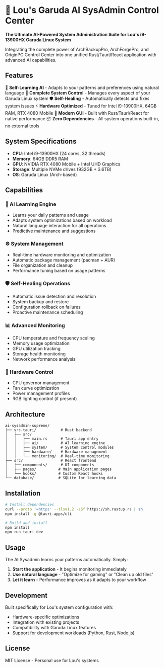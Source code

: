 # 🚀 Lou's Garuda AI SysAdmin Control Center

**The Ultimate AI-Powered System Administration Suite for Lou's i9-13900HX Garuda Linux System**

Integrating the complete power of ArchBackupPro, ArchForgePro, and OriginPC Control Center into one unified Rust/Tauri/React application with advanced AI capabilities.

## Features

🧠 **Self-Learning AI** - Adapts to your patterns and preferences using natural language
🔧 **Complete System Control** - Manages every aspect of your Garuda Linux system
🛡️ **Self-Healing** - Automatically detects and fixes system issues
⚡ **Hardware Optimized** - Tuned for Intel i9-13900HX, 64GB RAM, RTX 4080 Mobile
🎨 **Modern GUI** - Built with Rust/Tauri/React for native performance
📦 **Zero Dependencies** - All system operations built-in, no external tools

## System Specifications

- **CPU**: Intel i9-13900HX (24 cores, 32 threads)
- **Memory**: 64GB DDR5 RAM
- **GPU**: NVIDIA RTX 4080 Mobile + Intel UHD Graphics
- **Storage**: Multiple NVMe drives (932GB + 3.6TB)
- **OS**: Garuda Linux (Arch-based)

## Capabilities

### 🤖 AI Learning Engine
- Learns your daily patterns and usage
- Adapts system optimizations based on workload
- Natural language interaction for all operations
- Predictive maintenance and suggestions

### ⚙️ System Management
- Real-time hardware monitoring and optimization
- Automatic package management (pacman + AUR)
- File organization and cleanup
- Performance tuning based on usage patterns

### 🛡️ Self-Healing Operations
- Automatic issue detection and resolution
- System backup and restore
- Configuration rollback on failures
- Proactive maintenance scheduling

### 📊 Advanced Monitoring
- CPU temperature and frequency scaling
- Memory usage optimization
- GPU utilization tracking
- Storage health monitoring
- Network performance analysis

### 🔧 Hardware Control
- CPU governor management
- Fan curve optimization
- Power management profiles
- RGB lighting control (if present)

## Architecture

```
ai-sysadmin-supreme/
├── src-tauri/           # Rust backend
│   ├── src/
│   │   ├── main.rs      # Tauri app entry
│   │   ├── ai/          # AI learning engine
│   │   ├── system/      # System control modules
│   │   ├── hardware/    # Hardware management
│   │   └── monitoring/  # Real-time monitoring
├── src/                 # React frontend
│   ├── components/      # UI components
│   ├── pages/          # Main application pages
│   └── hooks/          # Custom React hooks
└── database/           # SQLite for learning data
```

## Installation

```bash
# Install dependencies
curl --proto '=https' --tlsv1.2 -sSf https://sh.rustup.rs | sh
npm install -g @tauri-apps/cli

# Build and install
npm install
npm run tauri dev
```

## Usage

The AI Sysadmin learns your patterns automatically. Simply:

1. **Start the application** - It begins monitoring immediately
2. **Use natural language** - "Optimize for gaming" or "Clean up old files"
3. **Let it learn** - Performance improves as it adapts to your workflow

## Development

Built specifically for Lou's system configuration with:
- Hardware-specific optimizations
- Integration with existing projects
- Compatibility with Garuda Linux features
- Support for development workloads (Python, Rust, Node.js)

## License

MIT License - Personal use for Lou's systems
